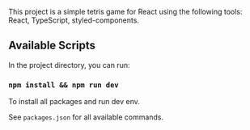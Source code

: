 This project is a simple tetris game for React using the following tools: React, TypeScript, styled-components.

## Available Scripts

In the project directory, you can run:

### `npm install && npm run dev`

To install all packages and run dev env.

See `packages.json` for all available commands.
